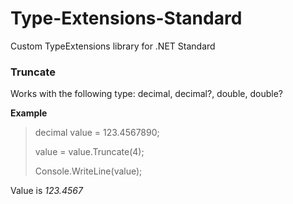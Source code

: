 # Type-Extensions-Standard
Custom TypeExtensions library for .NET Standard

### Truncate

Works with the following type: decimal, decimal?, double, double?

**Example**

> decimal value = 123.4567890;
> 
> value = value.Truncate(4);
>
> Console.WriteLine(value);

Value is
*123.4567*